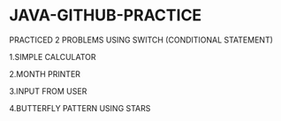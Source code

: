 # JAVA-GITHUB-PRACTICE
PRACTICED 2 PROBLEMS USING SWITCH (CONDITIONAL STATEMENT)

1.SIMPLE CALCULATOR

2.MONTH PRINTER

3.INPUT FROM USER

4.BUTTERFLY PATTERN USING STARS